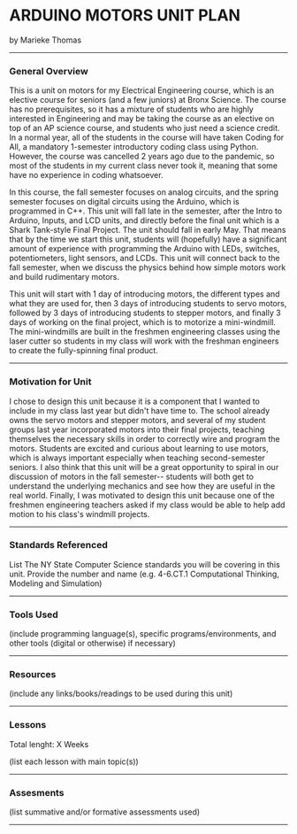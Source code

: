 # ARDUINO MOTORS UNIT PLAN
by Marieke Thomas

-----

### General Overview
This is a unit on motors for my Electrical Engineering course, which is an elective course for seniors (and a few juniors) at Bronx Science. The course has no prerequisites, so it has a mixture of students who are highly interested in Engineering and may be taking the course as an elective on top of an AP science course, and students who just need a science credit. In a normal year, all of the students in the course will have taken Coding for All, a mandatory 1-semester introductory coding class using Python. However, the course was cancelled 2 years ago due to the pandemic, so most of the students in my current class never took it, meaning that some have no experience in coding whatsoever.

In this course, the fall semester focuses on analog circuits, and the spring semester focuses on digital circuits using the Arduino, which is programmed in C++. This unit will fall late in the semester, after the Intro to Arduino, Inputs, and LCD units, and directly before the final unit which is a Shark Tank-style Final Project. The unit should fall in early May. That means that by the time we start this unit, students will (hopefully) have a significant amount of experience with programming the Arduino with LEDs, switches, potentiometers, light sensors, and LCDs. This unit will connect back to the fall semester, when we discuss the physics behind how simple motors work and build rudimentary motors.

This unit will start with 1 day of introducing motors, the different types and what they are used for, then 3 days of introducing students to servo motors, followed by 3 days of introducing students to stepper motors, and finally 3 days of working on the final project, which is to motorize a mini-windmill. The mini-windmills are built in the freshmen engineering classes using the laser cutter so students in my class will work with the freshman engineers to create the fully-spinning final product.

---

### Motivation for Unit
I chose to design this unit because it is a component that I wanted to include in my class last year but didn't have time to. The school already owns the servo motors and stepper motors, and several of my student groups last year incorporated motors into their final projects, teaching themselves the necessary skills in order to correctly wire and program the motors. Students are excited and curious about learning to use motors, which is always important especially when teaching second-semester seniors. I also think that this unit will be a great opportunity to spiral in our discussion of motors in the fall semester-- students will both get to understand the underlying mechanics and see how they are useful in the real world. Finally, I was motivated to design this unit because one of the freshmen engineering teachers asked if my class would be able to help add motion to his class's windmill projects.

---

### Standards Referenced
List The NY State Computer Science standards you will be covering in this unit. Provide the number and name (e.g. 4-6.CT.1 Computational Thinking, Modeling and Simulation)

---

### Tools Used
(include programming language(s), specific programs/environments, and other tools (digital or otherwise) if necessary)

---

### Resources
(include any links/books/readings to be used during this unit)

---

### Lessons
Total lenght: X Weeks

(list each lesson with main topic(s))

---

### Assesments
(list summative and/or formative assessments used)

---
